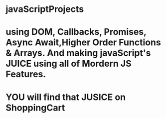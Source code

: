 # javaScriptProjects
# using DOM, Callbacks, Promises, Async Await,Higher Order Functions & Arrays. And making javaScript's JUICE using all of Mordern JS Features.
# YOU will find that JUSICE on ShoppingCart
